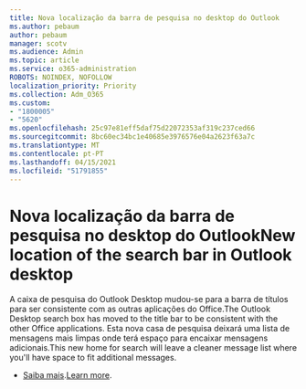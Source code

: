 ```yaml
---
title: Nova localização da barra de pesquisa no desktop do Outlook
ms.author: pebaum
author: pebaum
manager: scotv
ms.audience: Admin
ms.topic: article
ms.service: o365-administration
ROBOTS: NOINDEX, NOFOLLOW
localization_priority: Priority
ms.collection: Adm_O365
ms.custom:
- "1800005"
- "5620"
ms.openlocfilehash: 25c97e81eff5daf75d22072353af319c237ced66
ms.sourcegitcommit: 8bc60ec34bc1e40685e3976576e04a2623f63a7c
ms.translationtype: MT
ms.contentlocale: pt-PT
ms.lasthandoff: 04/15/2021
ms.locfileid: "51791855"
---
```

# <a name="new-location-of-the-search-bar-in-outlook-desktop"></a><span data-ttu-id="558e8-102">Nova localização da barra de pesquisa no desktop do Outlook</span><span class="sxs-lookup"><span data-stu-id="558e8-102">New location of the search bar in Outlook desktop</span></span>

<span data-ttu-id="558e8-103">A caixa de pesquisa do Outlook Desktop mudou-se para a barra de títulos para ser consistente com as outras aplicações do Office.</span><span class="sxs-lookup"><span data-stu-id="558e8-103">The Outlook Desktop search box has moved to the title bar to be consistent with the other Office applications.</span></span> <span data-ttu-id="558e8-104">Esta nova casa de pesquisa deixará uma lista de mensagens mais limpas onde terá espaço para encaixar mensagens adicionais.</span><span class="sxs-lookup"><span data-stu-id="558e8-104">This new home for search will leave a cleaner message list where you'll have space to fit additional messages.</span></span>
- <span data-ttu-id="558e8-105">[Saiba mais](https://support.microsoft.com/en-us/office/96fee452-80cd-492d-a35c-5c37584b416b).</span><span class="sxs-lookup"><span data-stu-id="558e8-105">[Learn more](https://support.microsoft.com/en-us/office/96fee452-80cd-492d-a35c-5c37584b416b).</span></span>
